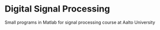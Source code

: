 # Digital Signal Processing
Small programs in Matlab for signal processing course at Aalto University
